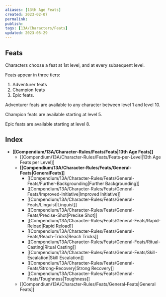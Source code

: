 ```yaml
---
aliases: [13th Age Feats]
created: 2023-02-07
permalink: 
publish: 
tags: [13A/Characters/Feats]
updated: 2023-05-29
---
```


## Feats

Characters choose a feat at 1st level, and at every subsequent level.

Feats appear in three tiers:

1. Adventurer feats
2. Champion feats
3. Epic feats.

Adventurer feats are available to any character between level 1 and level 10.

Champion feats are available starting at level 5.

Epic feats are available starting at level 8.

## Index

- **[[Compendium/13A/Character-Rules/Feats/Feats|13th Age Feats]]**
	- [[Compendium/13A/Character-Rules/Feats/Feats-per-Level|13th Age Feats per Level]]
	- **[[Compendium/13A/Character-Rules/Feats/General-Feats|GeneralFeats]]**
		- [[Compendium/13A/Character-Rules/Feats/General-Feats/Further-Backgrounding|Further Backgrounding]]
		- [[Compendium/13A/Character-Rules/Feats/General-Feats/Improved-Initiative|Improved Initiative]]
		- [[Compendium/13A/Character-Rules/Feats/General-Feats/Linguist|Linguist]]
		- [[Compendium/13A/Character-Rules/Feats/General-Feats/Precise-Shot|Precise Shot]]
		- [[Compendium/13A/Character-Rules/Feats/General-Feats/Rapid-Reload|Rapid Reload]]
		- [[Compendium/13A/Character-Rules/Feats/General-Feats/Reach-Tricks|Reach Tricks]]
		- [[Compendium/13A/Character-Rules/Feats/General-Feats/Ritual-Casting|Ritual Casting]]
		- [[Compendium/13A/Character-Rules/Feats/General-Feats/Skill-Escalation|Skill Escalation]]
		- [[Compendium/13A/Character-Rules/Feats/General-Feats/Strong-Recovery|Strong Recovery]]
		- [[Compendium/13A/Character-Rules/Feats/General-Feats/Toughness|Toughness]]
	- [[Compendium/13A/Character-Rules/Feats/General-Feats|General Feats]]
